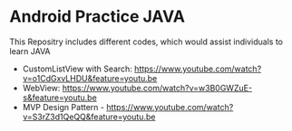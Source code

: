 # Android Practice JAVA

This Repositry includes different codes, which would assist individuals to learn JAVA

- CustomListView with Search: https://www.youtube.com/watch?v=o1CdGxvLHDU&feature=youtu.be
- WebView: https://www.youtube.com/watch?v=w3B0GWZuE-s&feature=youtu.be
- MVP Design Pattern - https://www.youtube.com/watch?v=S3rZ3d1QeQQ&feature=youtu.be
